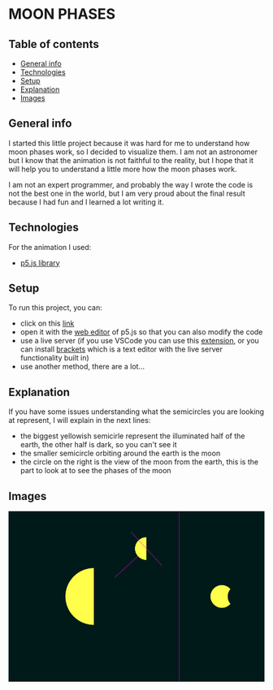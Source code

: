 # MOON PHASES

## Table of contents
* [General info](#general-info)
* [Technologies](#technologies)
* [Setup](#setup)
* [Explanation](#explanation)
* [Images](#images)

## General info
I started this little project because it was hard for me to understand how moon phases work, so I decided to visualize them. I am not an astronomer but I know that the animation is not faithful to the reality, but I hope that it will help you to understand a little more how the moon phases work. 

I am not an expert programmer, and probably the way I wrote the code is not the best one in the world, but I am very proud about the final result because I had fun and I learned a lot writing it.

## Technologies
For the animation I used:
* <a href="https://p5js.org/">p5.js library</a>

## Setup
To run this project, you can: 
* click on this <a href="https://editor.p5js.org/Pole/full/AotekHRKA">link</a> 
* open it with the <a href="https://editor.p5js.org/Pole/sketches/AotekHRKA">web editor</a> of p5.js so that you can also modify the code
* use a live server (if you use VSCode you can use this <a href="https://marketplace.visualstudio.com/items?itemName=ritwickdey.LiveServer">extension</a>, or you can install <a href="http://brackets.io/">brackets</a> which is a text editor with the live server functionality built in)
* use another method, there are a lot...

## Explanation
If you have some issues understanding what the semicircles you are looking at represent, I will explain in the next lines:
* the biggest yellowish semicirle represent the illuminated half of the earth, the other half is dark, so you can't see it
* the smaller semicircle orbiting around the earth is the moon
* the circle on the right is the view of the moon from the earth, this is the part to look at to see the phases of the moon

## Images 
![image](/images/moon-phases.jpg)
